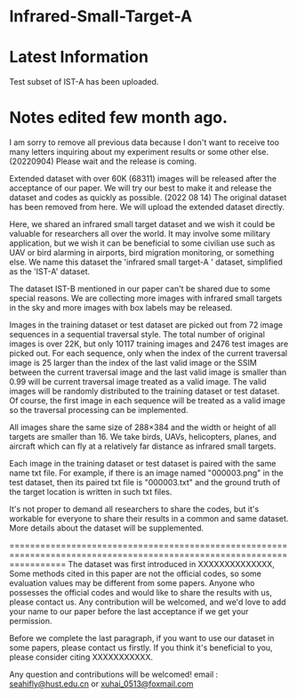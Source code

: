 # Infrared-Small-Target-A

Latest Information
=====================================================================================================================
Test subset of IST-A has been uploaded.



Notes edited few month ago.
=====================================================================================================================

I am sorry to remove all previous data because I don't want to receive too many letters inquiring about my experiment results or some other else. (20220904)
Please wait and the release is coming.

Extended dataset with over 60K (68311) images will be released after the acceptance of our paper. 
We will try our best to make it and release the dataset and codes as quickly as possible.
(2022 08 14)
The original dataset has been removed from here. We will upload the extended dataset directly.

Here, we shared an infrared small target dataset and we wish it could be valuable for researchers all over the world.
It may involve some military application, but we wish it can be beneficial to some civilian use such as UAV or bird alarming in airports, bird migration monitoring, or something else. We name this dataset the 'infrared small target-A ' dataset, simplified as the 'IST-A' dataset.

The dataset IST-B mentioned in our paper can't be shared due to some special reasons.
We are collecting more images with infrared small targets in the sky and more images with box labels may be released.






Images in the training dataset or test dataset are picked out from 72 image sequences in a sequential traversal style. The total number of original images is over 22K, but only 10117 training images and 2476 test images are picked out. For each sequence, only when the index of the current traversal image is 25 larger than the index of the last valid image or the SSIM between the current traversal image and the last valid image is smaller than 0.99 will be current traversal image treated as a valid image. The valid images will be randomly distributed to the training dataset or test dataset. Of course, the first image in each sequence will be treated as a valid image so the traversal processing can be implemented.

All images share the same size of 288×384 and the width or height of all targets are smaller than 16. We take birds, UAVs, helicopters, planes, and aircraft which can fly at a relatively far distance as infrared small targets.

Each image in the training dataset or test dataset is paired with the same name txt file. For example, if there is an image named "000003.png" in the test dataset, then its paired txt file is "000003.txt" and the ground truth of the target location is written in such txt files. 

It's not proper to demand all researchers to share the codes, but it's workable for everyone to share their results in a common and same dataset.
More details about the dataset will be supplemented. 

=======================================================================================================================
The dataset was first introduced in XXXXXXXXXXXXXX, Some methods cited in this paper are not the official codes, so some evaluation values may be different from some papers. Anyone who possesses the official codes and would like to share the results with us, please contact us. Any contribution will be welcomed, and we'd love to add your name to our paper before the last acceptance if we get your permission. 

Before we complete the last paragraph, if you want to use our dataset in some papers, please contact us firstly.
If you think it's beneficial to you, please consider citing  XXXXXXXXXXX.

Any question and contributions will be welcomed!
email : seahifly@hust.edu.cn or xuhai_0513@foxmail.com
